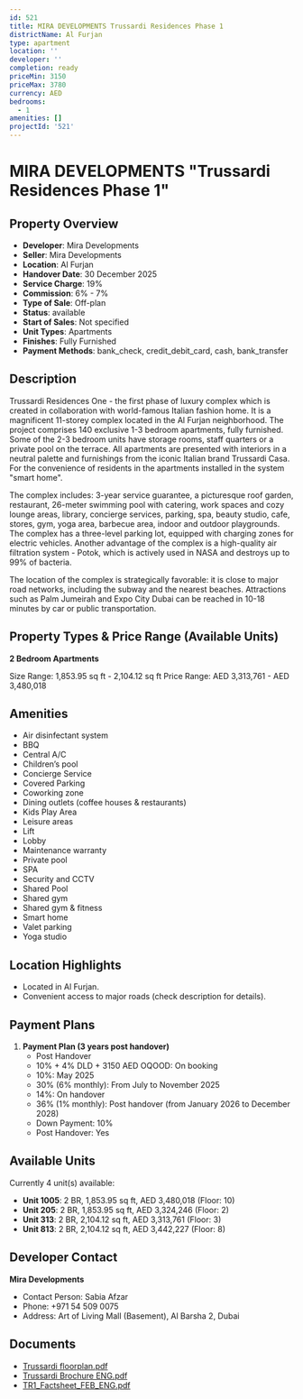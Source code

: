 ```yaml
---
id: 521
title: MIRA DEVELOPMENTS Trussardi Residences Phase 1
districtName: Al Furjan
type: apartment
location: ''
developer: ''
completion: ready
priceMin: 3150
priceMax: 3780
currency: AED
bedrooms:
  - 1
amenities: []
projectId: '521'
---
```


# MIRA DEVELOPMENTS "Trussardi Residences Phase 1"

## Property Overview
- **Developer**: Mira Developments
- **Seller**: Mira Developments
- **Location**: Al Furjan
- **Handover Date**: 30 December 2025
- **Service Charge**: 19%
- **Commission**: 6% - 7%
- **Type of Sale**: Off-plan
- **Status**: available
- **Start of Sales**: Not specified
- **Unit Types**: Apartments
- **Finishes**: Fully Furnished
- **Payment Methods**: bank_check, credit_debit_card, cash, bank_transfer

## Description
Trussardi Residences One - the first phase of luxury complex which is created in collaboration with world-famous Italian fashion home. It is a magnificent 11-storey complex located in the Al Furjan neighborhood. The project comprises 140 exclusive 1-3 bedroom apartments, fully furnished. Some of the 2-3 bedroom units have storage rooms, staff quarters or a private pool on the terrace. All apartments are presented with interiors in a neutral palette and furnishings from the iconic Italian brand Trussardi Casa. For the convenience of residents in the apartments installed in the system "smart home".

The complex includes: 3-year service guarantee, a picturesque roof garden, restaurant, 26-meter swimming pool with catering, work spaces and cozy lounge areas, library, concierge services, parking, spa, beauty studio, cafe, stores, gym, yoga area, barbecue area, indoor and outdoor playgrounds. The complex has a three-level parking lot, equipped with charging zones for electric vehicles. Another advantage of the complex is a high-quality air filtration system - Potok, which is actively used in NASA and destroys up to 99% of bacteria. 

The location of the complex is strategically favorable: it is close to major road networks, including the subway and the nearest beaches. Attractions such as Palm Jumeirah and Expo City Dubai can be reached in 10-18 minutes by car or public transportation.

## Property Types & Price Range (Available Units)
**2 Bedroom Apartments**

Size Range: 1,853.95 sq ft - 2,104.12 sq ft
Price Range: AED 3,313,761 - AED 3,480,018

## Amenities
- Air disinfectant system
- BBQ
- Central A/C
- Children’s pool
- Concierge Service
- Covered Parking
- Coworking zone
- Dining outlets  (coffee houses & restaurants)
- Kids Play Area
- Leisure areas
- Lift
- Lobby
- Maintenance warranty
- Private pool
- SPA
- Security and CCTV
- Shared Pool
- Shared gym
- Shared gym & fitness
- Smart home
- Valet parking
- Yoga studio

## Location Highlights
- Located in Al Furjan.
- Convenient access to major roads (check description for details).

## Payment Plans
1. **Payment Plan (3 years post handover)**
   - Post Handover
   - 10% + 4% DLD + 3150 AED OQOOD: On booking
   - 10%: May 2025
   - 30% (6% monthly): From July to November 2025
   - 14%: On handover
   - 36% (1% monthly): Post handover (from January 2026 to December 2028)
   - Down Payment: 10%
   - Post Handover: Yes

## Available Units
Currently 4 unit(s) available:
- **Unit 1005**: 2 BR, 1,853.95 sq ft, AED 3,480,018 (Floor: 10)
- **Unit 205**: 2 BR, 1,853.95 sq ft, AED 3,324,246 (Floor: 2)
- **Unit 313**: 2 BR, 2,104.12 sq ft, AED 3,313,761 (Floor: 3)
- **Unit 813**: 2 BR, 2,104.12 sq ft, AED 3,442,227 (Floor: 8)

## Developer Contact
**Mira Developments**
- Contact Person: Sabia Afzar
- Phone: +971 54 509 0075
- Address: Art of Living Mall (Basement), Al Barsha 2, Dubai

## Documents
- [Trussardi floorplan.pdf](https://cdn.geniemap.net/2023/10/26/gDV3xgHHAROQ2idkEGsf29UfbjXVWJfVIhtMifOO.pdf)
- [Trussardi Brochure ENG.pdf](https://cdn.geniemap.net/2023/10/26/DZQrDiY7oZmcUGtNXtq8bYuoilmiQxXTF4xPgCtC.pdf)
- [TR1_Factsheet_FEB_ENG.pdf](https://cdn.geniemap.net/2025/02/04/irFfdzB4F1Z9egNx9LmzRgQ5LHRssvcBcoUUPUy5.pdf)
